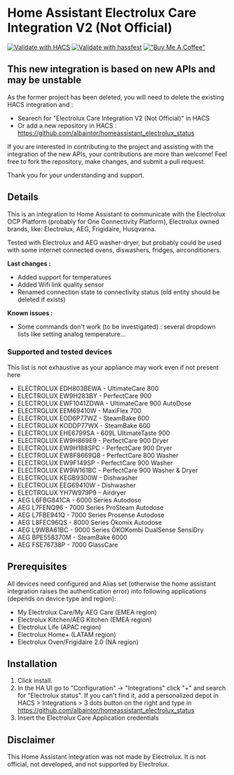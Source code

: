 # Home Assistant Electrolux Care Integration V2 (Not Official)

[![Validate with HACS](https://github.com/albaintor/homeassistant_electrolux_status/actions/workflows/hacs.yml/badge.svg)](https://github.com/albaintor/homeassistant_electrolux_status/actions/workflows/hacs.yml)
[![Validate with hassfest](https://github.com/albaintor/homeassistant_electrolux_status/actions/workflows/hassfest.yml/badge.svg)](https://github.com/albaintor/homeassistant_electrolux_status/actions/workflows/hassfest.yml)
[!["Buy Me A Coffee"](https://www.buymeacoffee.com/assets/img/custom_images/orange_img.png)](https://www.buymeacoffee.com/albaintor)

## This new integration is based on new APIs and may be unstable 
As the former project has been deleted, you will need to delete the existing HACS integration and :
- Searech for "Electrolux Care Integration V2 (Not Official)" in HACS
- Or add a new repository in HACS : https://github.com/albaintor/homeassistant_electrolux_status

If you are interested in contributing to the project and assisting with the integration of the new APIs, your contributions are more than welcome! Feel free to fork the repository, make changes, and submit a pull request.

Thank you for your understanding and support.

## Details
This is an integration to Home Assistant to communicate with the Electrolux OCP Platform (probably for One Connectivity Platform), Electrolux owned brands, like: Electrolux, AEG, Frigidaire, Husqvarna.

Tested with Electrolux and AEG washer-dryer, but probably could be used with some internet connected ovens, diswashers, fridges, airconditioners.

**Last changes :**
- Added support for temperatures
- Added Wifi link quality sensor
- Renamed connection state to connectivity status (old entity should be deleted if exists)

**Known issues :**
- Some commands don't work (to be investigated) : several dropdown lists like setting analog temperature...

### Supported and tested devices

This list is not exhaustive as your appliance may work even if not present here
- ELECTROLUX EDH803BEWA - UltimateCare 800
- ELECTROLUX EW9H283BY - PerfectCare 900
- ELECTROLUX EWF1041ZDWA - UltimateCare 900 AutoDose
- ELECTROLUX EEM69410W - MaxiFlex 700
- ELECTROLUX EOD6P77WZ - SteamBake 600
- ELECTROLUX KODDP77WX - SteamBake 600
- ELECTROLUX EHE6799SA - 609L UltimateTaste 900
- ELECTROLUX EW9H869E9 - PerfectCare 900 Dryer
- ELECTROLUX EW9H188SPC - PerfectCare 900 Dryer
- ELECTROLUX EW8F8669Q8 - PerfectCare 800 Washer
- ELECTROLUX EW9F149SP - PerfectCare 900 Washer
- ELECTROLUX EW9W161BC - PerfectCare 900 Washer & Dryer
- ELECTROLUX KEGB9300W - Dishwasher
- ELECTROLUX EEG69410W - Dishwasher
- ELECTROLUX YH7W979P9  - Airdryer
- AEG L6FBG841CA - 6000 Series Autodose
- AEG L7FENQ96 - 7000 Series ProSteam Autodose
- AEG L7FBE941Q - 7000 Series Prosense Autodose
- AEG L8FEC96QS - 8000 Series Ökomix Autodose
- AEG L9WBA61BC - 9000 Series ÖKOKombi DualSense SensiDry
- AEG BPE558370M - SteamBake 6000
- AEG FSE76738P - 7000 GlassCare

## Prerequisites
All devices need configured and Alias set (otherwise the home assistant integration raises the authentication error) into following applications (depends on device type and region):
- My Electrolux Care/My AEG Care (EMEA region)
- Electrolux Kitchen/AEG Kitchen (EMEA region)
- Electrolux Life (APAC region)
- Electrolux Home+ (LATAM region)
- Electrolux Oven/Frigidaire 2.0 (NA region)

## Installation
1. Click install.
2. In the HA UI go to "Configuration" -> "Integrations" click "+" and search for "Electrolux status". If you can't find it, add a personalized depot in HACS > Integrations > 3 dots button on the right and type in https://github.com/albaintor/homeassistant_electrolux_status
3. Insert the Electrolux Care Application credentials

## Disclaimer
This Home Assistant integration was not made by Electrolux. It is not official, not developed, and not supported by Electrolux.


